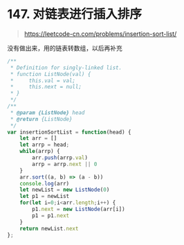 # 147. 对链表进行插入排序

> https://leetcode-cn.com/problems/insertion-sort-list/

没有做出来，用的链表转数组，以后再补充


```js
/**
 * Definition for singly-linked list.
 * function ListNode(val) {
 *     this.val = val;
 *     this.next = null;
 * }
 */
/**
 * @param {ListNode} head
 * @return {ListNode}
 */
var insertionSortList = function(head) {
    let arr = []
    let arrp = head;
    while(arrp) {
        arr.push(arrp.val)
        arrp = arrp.next || 0
    }
    arr.sort((a, b) => (a - b))
    console.log(arr)
    let newList = new ListNode(0)
    let p1 = newList
    for(let i=0;i<arr.length;i++) {
        p1.next = new ListNode(arr[i])
        p1 = p1.next
    }
    return newList.next
};
```